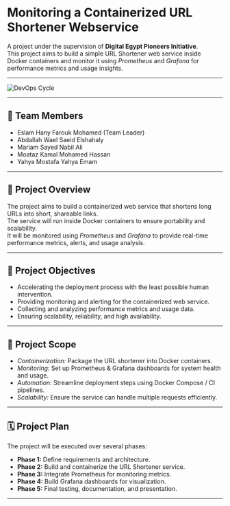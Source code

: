 # Monitoring a Containerized URL Shortener Webservice

A project under the supervision of **Digital Egypt Pioneers Initiative**.  
This project aims to build a simple URL Shortener web service inside Docker containers and monitor it using *Prometheus* and *Grafana* for performance metrics and usage insights.

---

![DevOps Cycle](https://upload.wikimedia.org/wikipedia/commons/0/05/Devops-toolchain.svg)

---

## 👥 Team Members
- Eslam Hany Farouk Mohamed (Team Leader)
- Abdallah Wael Saeid Elshahaly
- Mariam Sayed Nabil Ali
- Moataz Kamal Mohamed Hassan
- Yahya Mostafa Yahya Emam

---

## 📌 Project Overview
The project aims to build a containerized web service that shortens long URLs into short, shareable links.  
The service will run inside Docker containers to ensure portability and scalability.  
It will be monitored using *Prometheus* and *Grafana* to provide real-time performance metrics, alerts, and usage analysis.  

---

## 🎯 Project Objectives
- Accelerating the deployment process with the least possible human intervention.  
- Providing monitoring and alerting for the containerized web service.  
- Collecting and analyzing performance metrics and usage data.  
- Ensuring scalability, reliability, and high availability.  

---

## 📂 Project Scope
- *Containerization:* Package the URL shortener into Docker containers.  
- *Monitoring:* Set up Prometheus & Grafana dashboards for system health and usage.  
- *Automation:* Streamline deployment steps using Docker Compose / CI pipelines.  
- *Scalability:* Ensure the service can handle multiple requests efficiently.  

---

## 🗓 Project Plan
The project will be executed over several phases:  

- **Phase 1:** Define requirements and architecture.  
- **Phase 2:** Build and containerize the URL Shortener service.  
- **Phase 3:** Integrate Prometheus for monitoring metrics.  
- **Phase 4:** Build Grafana dashboards for visualization.  
- **Phase 5:** Final testing, documentation, and presentation.  

---
